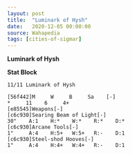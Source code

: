 ```yaml
---
layout: post
title:  "Luminark of Hysh"
date:   2020-12-05 00:00:00
source: Wahapedia
tags: [cities-of-sigmar]
---
```


**Luminark of Hysh**

**Stat Block**
```
11/11 Luminark of Hysh
```

```
[56f442]M     W     B     Sa    [-]
*     11    6     4+    
[e85545]Weapons[-]
[c6c930]Searing Beam of Light[-]
30"    A:1    H:*    W:*    R:*    D:*   
[c6c930]Arcane Tools[-]
1"     A:4    H:5+   W:5+   R:-    D:1   
[c6c930]Steel-shod Hooves[-]
1"     A:4    H:4+   W:4+   R:-    D:1   
```
    